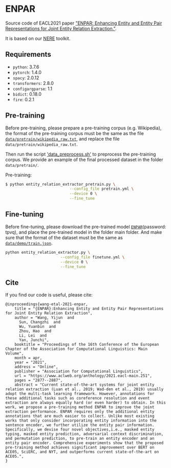 # ENPAR
Source code of EACL2021 paper ["ENPAR: Enhancing Entity and Entity Pair Representations for Joint Entity Relation Extraction."](https://www.aclweb.org/anthology/2021.eacl-main.251/).

It is based on our [NERE](https://github.com/Receiling/NERE) toolkit.

## Requirements
* `python`: 3.7.6
* `pytorch`: 1.4.0
* `spacy`: 2.0.12
* `transformers`: 2.8.0
* `configargparse`: 1.1
* `bidict`: 0.18.0
* `fire`: 0.2.1

## Pre-training
Before pre-training, please prepare a pre-training corpus (e.g. Wikipedia), the format of the pre-training corpus must be the same as the file [`data/pretrain/wikipedia_raw.txt`](https://github.com/Receiling/ENPAR/blob/master/data/pretrain/wikipedia_raw.txt), and replace the file `data/pretrain/wikipedia_raw.txt`.

Then run the script ['data_preprocess.sh'](https://github.com/Receiling/ENPAR/blob/master/data_preprocess.sh) to preprocess the pre-training corpus. We provide an example of the final processed dataset in the folder `data/pretrain/`.

Pre-training:
```bash
$ python entity_relation_extractor_pretrain.py \
                            --config_file pretrain.yml \
                            --device 0 \
                            --fine_tune
```

## Fine-tuning
Before fine-tuning, please download the pre-trained model [`ENPAR`](https://pan.baidu.com/s/1Qjs30iBHOUIX6yV9Q1-pBA)(password: tpvq), and place the pre-trained model in the folder main folder. And make sure that the format of the dataset must be the same as [`data/demo/train.json`](https://github.com/Receiling/ENPAR/blob/master/data/demo/train.json).
```bash 
python entity_relation_extractor.py \
                        --config_file finetune.yml \
                        --device 0 \
                        --fine_tune
```

## Cite
If you find our code is useful, please cite:
```
@inproceedings{wang-etal-2021-enpar,
    title = "{ENPAR}:Enhancing Entity and Entity Pair Representations for Joint Entity Relation Extraction",
    author = "Wang, Yijun  and
      Sun, Changzhi  and
      Wu, Yuanbin  and
      Zhou, Hao  and
      Li, Lei  and
      Yan, Junchi",
    booktitle = "Proceedings of the 16th Conference of the European Chapter of the Association for Computational Linguistics: Main Volume",
    month = apr,
    year = "2021",
    address = "Online",
    publisher = "Association for Computational Linguistics",
    url = "https://www.aclweb.org/anthology/2021.eacl-main.251",
    pages = "2877--2887",
    abstract = "Current state-of-the-art systems for joint entity relation extraction (Luan et al., 2019; Wad-den et al., 2019) usually adopt the multi-task learning framework. However, annotations for these additional tasks such as coreference resolution and event extraction are always equally hard (or even harder) to obtain. In this work, we propose a pre-training method ENPAR to improve the joint extraction performance. ENPAR requires only the additional entity annotations that are much easier to collect. Unlike most existing works that only consider incorporating entity information into the sentence encoder, we further utilize the entity pair information. Specifically, we devise four novel objectives,i.e., masked entity typing, masked entity prediction, adversarial context discrimination, and permutation prediction, to pre-train an entity encoder and an entity pair encoder. Comprehensive experiments show that the proposed pre-training method achieves significant improvement over BERT on ACE05, SciERC, and NYT, and outperforms current state-of-the-art on ACE05.",
}
```


